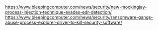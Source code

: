 https://www.bleepingcomputer.com/news/security/new-mockingjay-process-injection-technique-evades-edr-detection/
https://www.bleepingcomputer.com/news/security/ransomware-gangs-abuse-process-explorer-driver-to-kill-security-software/
